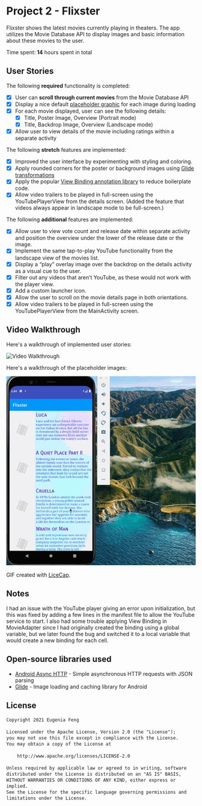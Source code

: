# Project 2 - Flixster

Flixster shows the latest movies currently playing in theaters. The app utilizes the Movie Database API to display images and basic information about these movies to the user.

Time spent: **14** hours spent in total

## User Stories

The following **required** functionality is completed:

* [x] User can **scroll through current movies** from the Movie Database API
* [x] Display a nice default [placeholder graphic](https://guides.codepath.org/android/Displaying-Images-with-the-Glide-Library#advanced-usage) for each image during loading
* [x] For each movie displayed, user can see the following details:
  * [x] Title, Poster Image, Overview (Portrait mode)
  * [x] Title, Backdrop Image, Overview (Landscape mode)
* [x] Allow user to view details of the movie including ratings within a separate activity 

The following **stretch** features are implemented:

* [x] Improved the user interface by experimenting with styling and coloring.
* [x] Apply rounded corners for the poster or background images using [Glide transformations](https://guides.codepath.org/android/Displaying-Images-with-the-Glide-Library#transformations)
* [x] Apply the popular [View Binding annotation library](http://guides.codepath.org/android/Reducing-View-Boilerplate-with-ViewBinding) to reduce boilerplate code.
* [x] Allow video trailers to be played in full-screen using the YouTubePlayerView from the details screen. (Added the feature that videos always appear in landscape mode to be full-screen.)

The following **additional** features are implemented:

* [x] Allow user to view vote count and release date within separate activity and position the overview under the lower of the release date or the image.
* [x] Implement the same tap-to-play YouTube functionality from the landscape view of the movies list.
* [x] Display a “play” overlay image over the backdrop on the details activity as a visual cue to the user.
* [x] Filter out any videos that aren’t YouTube, as these would not work with the player view.
* [x] Add a custom launcher icon.
* [x] Allow the user to scroll on the movie details page in both orientations.
* [x] Allow video trailers to be played in full-screen using the YouTubePlayerView from the MainActivity screen.

## Video Walkthrough

Here's a walkthrough of implemented user stories:

<img src='https://github.com/eugeniafeng/Flixster/blob/master/walkthrough.gif' title='Video Walkthrough' width='' alt='Video Walkthrough' />

Here's a walkthrough of the placeholder images:

<img src='https://github.com/eugeniafeng/Flixster/blob/master/walkthrough2.gif' title='Placeholder Walkthrough' width='' alt='Placeholder Walkthrough' />

GIF created with [LiceCap](https://www.cockos.com/licecap/).

## Notes

I had an issue with the YouTube player giving an error upon initialization, but this was fixed by adding a few lines in the manifest file to allow the YouTube service to start. I also had some trouble applying View Binding in MovieAdapter since I had originally created the binding using a global variable, but we later found the bug and switched it to a local variable that would create a new binding for each cell.

## Open-source libraries used

- [Android Async HTTP](https://github.com/loopj/android-async-http) - Simple asynchronous HTTP requests with JSON parsing
- [Glide](https://github.com/bumptech/glide) - Image loading and caching library for Android

## License

    Copyright 2021 Eugenia Feng

    Licensed under the Apache License, Version 2.0 (the "License");
    you may not use this file except in compliance with the License.
    You may obtain a copy of the License at

        http://www.apache.org/licenses/LICENSE-2.0

    Unless required by applicable law or agreed to in writing, software
    distributed under the License is distributed on an "AS IS" BASIS,
    WITHOUT WARRANTIES OR CONDITIONS OF ANY KIND, either express or implied.
    See the License for the specific language governing permissions and
    limitations under the License.
